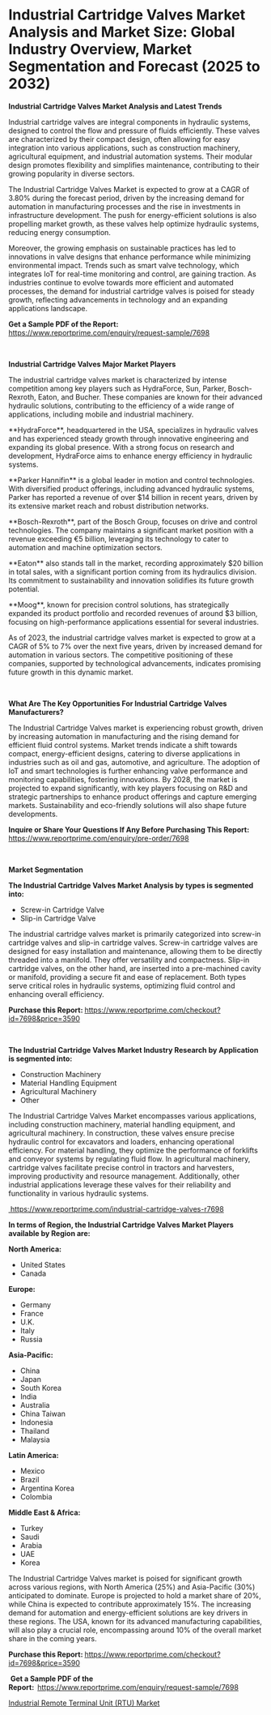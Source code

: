 <p><h1>Industrial Cartridge Valves Market Analysis and Market Size: Global Industry Overview, Market Segmentation and Forecast (2025 to 2032)</h1></p><p><strong>Industrial Cartridge Valves Market Analysis and Latest Trends</strong></p>
<p><p>Industrial cartridge valves are integral components in hydraulic systems, designed to control the flow and pressure of fluids efficiently. These valves are characterized by their compact design, often allowing for easy integration into various applications, such as construction machinery, agricultural equipment, and industrial automation systems. Their modular design promotes flexibility and simplifies maintenance, contributing to their growing popularity in diverse sectors.</p><p>The Industrial Cartridge Valves Market is expected to grow at a CAGR of 3.80% during the forecast period, driven by the increasing demand for automation in manufacturing processes and the rise in investments in infrastructure development. The push for energy-efficient solutions is also propelling market growth, as these valves help optimize hydraulic systems, reducing energy consumption.</p><p>Moreover, the growing emphasis on sustainable practices has led to innovations in valve designs that enhance performance while minimizing environmental impact. Trends such as smart valve technology, which integrates IoT for real-time monitoring and control, are gaining traction. As industries continue to evolve towards more efficient and automated processes, the demand for industrial cartridge valves is poised for steady growth, reflecting advancements in technology and an expanding applications landscape.</p></p>
<p><strong>Get a Sample PDF of the Report:&nbsp;</strong> <a href="https://www.reportprime.com/enquiry/request-sample/7698?utm_campaign=2633&utm_medium=2&utm_source=Github&utm_content=ia&utm_term=19032025&utm_id=industrial-cartridge-valves">https://www.reportprime.com/enquiry/request-sample/7698</a></p>
<p>&nbsp;</p>
<p><strong>Industrial Cartridge Valves Major Market Players</strong></p>
<p><p>The industrial cartridge valves market is characterized by intense competition among key players such as HydraForce, Sun, Parker, Bosch-Rexroth, Eaton, and Bucher. These companies are known for their advanced hydraulic solutions, contributing to the efficiency of a wide range of applications, including mobile and industrial machinery.</p><p>**HydraForce**, headquartered in the USA, specializes in hydraulic valves and has experienced steady growth through innovative engineering and expanding its global presence. With a strong focus on research and development, HydraForce aims to enhance energy efficiency in hydraulic systems.</p><p>**Parker Hannifin** is a global leader in motion and control technologies. With diversified product offerings, including advanced hydraulic systems, Parker has reported a revenue of over $14 billion in recent years, driven by its extensive market reach and robust distribution networks. </p><p>**Bosch-Rexroth**, part of the Bosch Group, focuses on drive and control technologies. The company maintains a significant market position with a revenue exceeding €5 billion, leveraging its technology to cater to automation and machine optimization sectors.</p><p>**Eaton** also stands tall in the market, recording approximately $20 billion in total sales, with a significant portion coming from its hydraulics division. Its commitment to sustainability and innovation solidifies its future growth potential.</p><p>**Moog**, known for precision control solutions, has strategically expanded its product portfolio and recorded revenues of around $3 billion, focusing on high-performance applications essential for several industries.</p><p>As of 2023, the industrial cartridge valves market is expected to grow at a CAGR of 5% to 7% over the next five years, driven by increased demand for automation in various sectors. The competitive positioning of these companies, supported by technological advancements, indicates promising future growth in this dynamic market.</p></p>
<p>&nbsp;</p>
<p><strong>What Are The Key Opportunities For Industrial Cartridge Valves Manufacturers?</strong></p>
<p><p>The Industrial Cartridge Valves market is experiencing robust growth, driven by increasing automation in manufacturing and the rising demand for efficient fluid control systems. Market trends indicate a shift towards compact, energy-efficient designs, catering to diverse applications in industries such as oil and gas, automotive, and agriculture. The adoption of IoT and smart technologies is further enhancing valve performance and monitoring capabilities, fostering innovations. By 2028, the market is projected to expand significantly, with key players focusing on R&D and strategic partnerships to enhance product offerings and capture emerging markets. Sustainability and eco-friendly solutions will also shape future developments.</p></p>
<p><strong>Inquire or Share Your Questions If Any Before Purchasing This Report:</strong> <a href="https://www.reportprime.com/enquiry/pre-order/7698?utm_campaign=2633&utm_medium=2&utm_source=Github&utm_content=ia&utm_term=19032025&utm_id=industrial-cartridge-valves">https://www.reportprime.com/enquiry/pre-order/7698</a></p>
<p>&nbsp;</p>
<p><strong>Market Segmentation</strong></p>
<p><strong>The Industrial Cartridge Valves Market Analysis by types is segmented into:</strong></p>
<p><ul><li>Screw-in Cartridge Valve</li><li>Slip-in Cartridge Valve</li></ul></p>
<p><p>The industrial cartridge valves market is primarily categorized into screw-in cartridge valves and slip-in cartridge valves. Screw-in cartridge valves are designed for easy installation and maintenance, allowing them to be directly threaded into a manifold. They offer versatility and compactness. Slip-in cartridge valves, on the other hand, are inserted into a pre-machined cavity or manifold, providing a secure fit and ease of replacement. Both types serve critical roles in hydraulic systems, optimizing fluid control and enhancing overall efficiency.</p></p>
<p><strong>Purchase this Report:&nbsp;</strong><a href="https://www.reportprime.com/checkout?id=7698&price=3590&utm_campaign=2633&utm_medium=2&utm_source=Github&utm_content=ia&utm_term=19032025&utm_id=industrial-cartridge-valves">https://www.reportprime.com/checkout?id=7698&price=3590</a></p>
<p>&nbsp;</p>
<p><strong>The Industrial Cartridge Valves Market Industry Research by Application is segmented into:</strong></p>
<p><ul><li>Construction Machinery</li><li>Material Handling Equipment</li><li>Agricultural Machinery</li><li>Other</li></ul></p>
<p><p>The Industrial Cartridge Valves Market encompasses various applications, including construction machinery, material handling equipment, and agricultural machinery. In construction, these valves ensure precise hydraulic control for excavators and loaders, enhancing operational efficiency. For material handling, they optimize the performance of forklifts and conveyor systems by regulating fluid flow. In agricultural machinery, cartridge valves facilitate precise control in tractors and harvesters, improving productivity and resource management. Additionally, other industrial applications leverage these valves for their reliability and functionality in various hydraulic systems.</p></p>
<p><a href="https://www.reportprime.com/industrial-cartridge-valves-r7698?utm_campaign=2633&utm_medium=2&utm_source=Github&utm_content=ia&utm_term=19032025&utm_id=industrial-cartridge-valves">&nbsp;https://www.reportprime.com/industrial-cartridge-valves-r7698</a></p>
<p><strong>In terms of Region, the Industrial Cartridge Valves Market Players available by Region are:</strong></p>
<p>
    <p> <strong> North America: </strong>
        <ul>
            <li>United States</li>
            <li>Canada</li>
        </ul>
        </p> 
    <p> <strong> Europe: </strong>
        <ul>
            <li>Germany</li>
            <li>France</li>
            <li>U.K.</li>
            <li>Italy</li>
            <li>Russia</li>
        </ul>
        </p> 
    <p> <strong> Asia-Pacific: </strong>
        <ul>
            <li>China</li>
            <li>Japan</li>
            <li>South Korea</li>
            <li>India</li>
            <li>Australia</li>
            <li>China Taiwan</li>
            <li>Indonesia</li>
            <li>Thailand</li>
            <li>Malaysia</li>
        </ul>
        </p> 
    <p> <strong> Latin America: </strong>
        <ul>
            <li>Mexico</li>
            <li>Brazil</li>
            <li>Argentina Korea</li>
            <li>Colombia</li>
        </ul>
        </p> 
    <p> <strong> Middle East & Africa: </strong>
        <ul>
            <li>Turkey</li>
            <li>Saudi</li>
            <li>Arabia</li>
            <li>UAE</li>
            <li>Korea</li>
        </ul>
    </p>
    </p>
<p><p>The Industrial Cartridge Valves market is poised for significant growth across various regions, with North America (25%) and Asia-Pacific (30%) anticipated to dominate. Europe is projected to hold a market share of 20%, while China is expected to contribute approximately 15%. The increasing demand for automation and energy-efficient solutions are key drivers in these regions. The USA, known for its advanced manufacturing capabilities, will also play a crucial role, encompassing around 10% of the overall market share in the coming years.</p></p>
<p><strong>Purchase this Report: </strong><a href="https://www.reportprime.com/checkout?id=7698&price=3590&utm_campaign=2633&utm_medium=2&utm_source=Github&utm_content=ia&utm_term=19032025&utm_id=industrial-cartridge-valves">https://www.reportprime.com/checkout?id=7698&price=3590</a></p>
<p>&nbsp;<strong>Get a Sample PDF of the Report:&nbsp;&nbsp;</strong><a href="https://www.reportprime.com/enquiry/request-sample/7698?utm_campaign=2633&utm_medium=2&utm_source=Github&utm_content=ia&utm_term=19032025&utm_id=industrial-cartridge-valves">https://www.reportprime.com/enquiry/request-sample/7698</a></p>
<p><strong></strong></p>
<p><p><a href="https://github.com/landtmman/Market-Research-Report-List-1/blob/main/industrial-remote-terminal-unit-rtu-market.md?utm_campaign=2633&utm_medium=2&utm_source=Github&utm_content=ia&utm_term=19032025&utm_id=industrial-cartridge-valves">Industrial Remote Terminal Unit (RTU) Market</a></p></p>